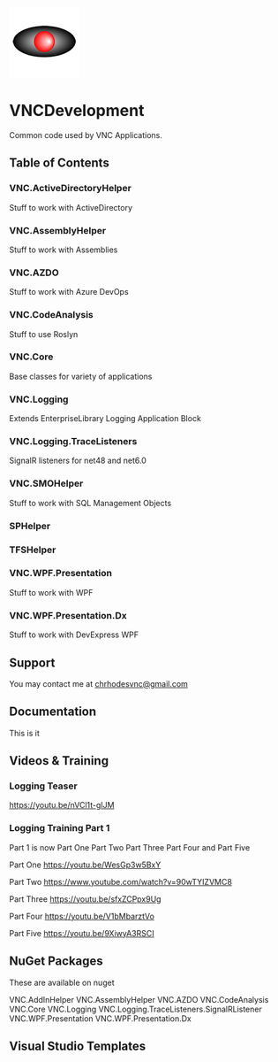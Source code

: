 <p>
  <img src="VNC.png">
</p>

# VNCDevelopment

Common code used by VNC Applications.

## Table of Contents

### VNC.ActiveDirectoryHelper

Stuff to work with ActiveDirectory

### VNC.AssemblyHelper

Stuff to work with Assemblies

### VNC.AZDO

Stuff to work with Azure DevOps

### VNC.CodeAnalysis

Stuff to use Roslyn

### VNC.Core

Base classes for variety of applications

### VNC.Logging

Extends EnterpriseLibrary Logging Application Block

### VNC.Logging.TraceListeners

SignalR listeners for net48 and net6.0
  
### VNC.SMOHelper

Stuff to work with SQL Management Objects

### SPHelper

### TFSHelper

### VNC.WPF.Presentation

Stuff to work with WPF

### VNC.WPF.Presentation.Dx

Stuff to work with DevExpress WPF
  
## Support

You may contact me at chrhodesvnc@gmail.com

## Documentation

This is it

## Videos &amp; Training
### Logging Teaser
https://youtu.be/nVCl1t-gIJM

### Logging Training Part 1
Part 1 is now 
Part One
Part Two
Part Three
Part Four
and Part Five

Part One
https://youtu.be/WesGp3w5BxY

Part Two
https://www.youtube.com/watch?v=90wTYIZVMC8

Part Three
https://youtu.be/sfxZCPpx9Ug

Part Four
https://youtu.be/V1bMbarztVo

Part Five
https://youtu.be/9XiwyA3RSCI

## NuGet Packages

These are available on nuget

VNC.AddInHelper
VNC.AssemblyHelper
VNC.AZDO
VNC.CodeAnalysis
VNC.Core
VNC.Logging
VNC.Logging.TraceListeners.SignalRListener
VNC.WPF.Presentation
VNC.WPF.Presentation.Dx

## Visual Studio Templates